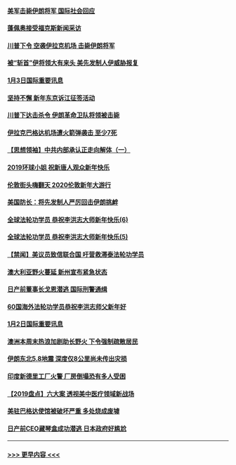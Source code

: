 #### [美军击毙伊朗将军 国际社会回应](../pages/prog202/a102744485.md?t=01040455) 
#### [蓬佩奥接受福克斯新闻采访](../pages/prog202/a102744480.md?t=01040455) 
#### [川普下令 空袭伊拉克机场 击毙伊朗将军](../pages/prog202/a102744470.md?t=01040455) 
#### [被“斩首”伊将领大有来头 美先发制人伊威胁报复](../pages/prog202/a102744454.md?t=01040455) 
#### [1月3日国际重要讯息](../pages/prog202/a102744301.md?t=01040455) 
#### [坚持不懈 新年东京诉江征签活动](../pages/prog202/a102744303.md?t=01040455) 
#### [川普下达击杀令 伊朗革命卫队将领被击毙](../pages/prog202/a102741911.md?t=01040455) 
#### [伊拉克巴格达机场遭火箭弹袭击 至少7死](../pages/prog202/a102744115.md?t=01040455) 
#### [【思想领袖】中共内部承认正走向解体（一）](../pages/prog202/a102744097.md?t=01040455) 
#### [2019环球小姐 祝新唐人观众新年快乐](../pages/prog202/a102744043.md?t=01040455) 
#### [伦敦街头嗨翻天 2020伦敦新年大游行](../pages/prog202/a102743925.md?t=01040455) 
#### [美国防长：将先发制人严厉回击伊朗挑衅](../pages/prog202/a102743930.md?t=01040455) 
#### [全球法轮功学员 恭祝李洪志大师新年快乐(6)](../pages/prog202/a102743899.md?t=01040455) 
#### [全球法轮功学员 恭祝李洪志大师新年快乐(5)](../pages/prog202/a102743766.md?t=01040455) 
#### [【禁闻】美议员致信联合国 吁营救滞泰法轮功学员](../pages/prog202/a102743781.md?t=01040455) 
#### [澳大利亚野火蔓延 新州宣布紧急状态](../pages/prog202/a102743681.md?t=01040455) 
#### [日产前董事长戈恩潜逃 国际刑警通缉](../pages/prog202/a102743676.md?t=01040455) 
#### [60国海外法轮功学员恭祝李洪志师父新年好](../pages/prog202/a102743628.md?t=01040455) 
#### [1月2日国际重要讯息](../pages/prog202/a102743488.md?t=01040455) 
#### [澳洲本周末热浪加剧助长野火 下令强制疏散居民](../pages/prog202/a102743421.md?t=01040455) 
#### [伊朗东北5.8地震 深度仅8公里尚未传出灾损](../pages/prog202/a102743396.md?t=01040455) 
#### [印度新德里工厂火警 厂房倒塌恐有多人受困](../pages/prog202/a102743386.md?t=01040455) 
#### [【2019盘点】六大案 透视美中医疗领域新战场](../pages/prog202/a102743227.md?t=01040455) 
#### [美驻巴格达使馆被破坏严重 多处烧成废墟](../pages/prog202/a102743244.md?t=01040455) 
#### [日产前CEO藏琴盒成功潜逃 日本政府好尴尬](../pages/prog202/a102742937.md?t=01040455) 

----
#### [ >>> 更早内容 <<< ](../indexes/prog202-earlier.md)
